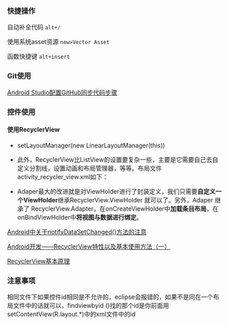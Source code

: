 ### 快捷操作

自动补全代码	`alt+/`



使用系统asset资源	`new>Vector Asset`



函数快捷键	`alt+insert`



### Git使用

[Android Studio配置GitHub同步代码步骤](https://blog.csdn.net/qq_46128318/article/details/111544246)



### 控件使用

#### 使用RecyclerView

+ setLayoutManager(new LinearLayoutManager(this))

+ 此外，RecyclerView比ListView的设置要复杂一些，主要是它需要自己去自定义分割线，设置动画和布局管理器，等等。布局文件activity_recycler_view.xml如下：

+ Adaper最大的改进就是对ViewHolder进行了封装定义，我们只需要**自定义一个ViewHolder**继承RecyclerView.ViewHolder 就可以了。另外，Adaper 继承了 RecyclerView.Adapter，在onCreateViewHolder中**加载条目布局**，在onBindViewHolder中**将视图与数据进行绑定**。

[Android中关于notifyDataSetChanged()方法的注意](https://blog.csdn.net/weixin_38420342/article/details/105291739)

[Android开发——RecyclerView特性以及基本使用方法（一）](https://blog.csdn.net/SEU_Calvin/article/details/53872276)

[RecyclerView基本原理](https://www.likecs.com/show-203999723.html)







### 注意事项

相同文件下如果控件id相同是不允许的，eclipse会报错的，如果不是同在一个布局文件中的话就可以，findviewbyid ()找的那个id是你前面用setContentView(R.layout.*)中的xml文件中的id


